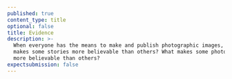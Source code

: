 ```yaml
---
published: true
content_type: title
optional: false
title: Evidence
description: >-
  When everyone has the means to make and publish photographic images, what
  makes some stories more believable than others? What makes some photographers
  more believable than others?
expectsubmission: false
---
```

